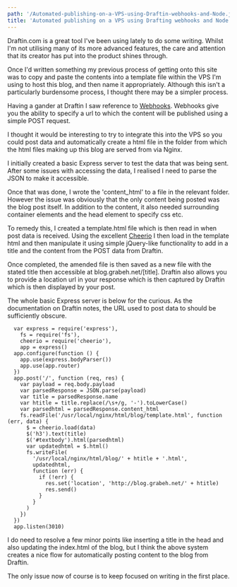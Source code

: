 ```yaml
---
path: '/Automated-publishing-on-a-VPS-using-Draftin-webhooks-and-Node.js'
title: 'Automated publishing on a VPS using Drafting webhooks and Node.js'
---
```


Draftin.com is a great tool I've been using lately to do some writing. Whilst I'm not utilising many of its more advanced features, the care and attention that its creator has put into the product shines through.

Once I'd written something my previous process of getting onto this site was to copy and paste the contents into a template file within the VPS I'm using to host this blog, and then name it appropriately. Although this isn't a particularly burdensome process, I thought there may be a simpler process.

Having a gander at Draftin I saw reference to [Webhooks](https://draftin.com/features#webhooks). Webhooks give you the ability to specify a url to which the content will be published using a simple POST request.

I thought it would be interesting to try to integrate this into the VPS so you could post data and automatically create a html file in the folder from which the html files making up this blog are served from via Nginx.

I initially created a basic Express server to test the data that was being sent. After some issues with accessing the data, I realised I need to parse the JSON to make it accessible.

Once that was done, I wrote the 'content_html' to a file in the relevant folder. However the issue was obviously that the only content being posted was the blog post itself. In addition to the content, it also needed surrounding container elements and the head element to specify css etc.

To remedy this, I created a template.html file which is then read in when post data is received. Using the excellent [Cheerio](https://github.com/MatthewMueller/cheerio) I then load in the template html and then manipulate it using simple jQuery-like functionality to add in a title and the content from the POST data from Draftin.

Once completed, the amended file is then saved as a new file with the stated title then accessible at blog.grabeh.net/[title]. Draftin also allows you to provide a location url in your response which is then captured by Draftin which is then displayed by your post.

The whole basic Express server is below for the curious. As the documentation on Draftin notes, the URL used to post data to should be sufficiently obscure.


      var express = require('express'),
        fs = require('fs'),
        cheerio = require('cheerio'),
        app = express()
      app.configure(function () {
        app.use(express.bodyParser())
        app.use(app.router)
      })
      app.post('/', function (req, res) {
        var payload = req.body.payload
        var parsedResponse = JSON.parse(payload)
        var title = parsedResponse.name
        var htitle = title.replace(/\s+/g, '-').toLowerCase()
        var parsedhtml = parsedResponse.content_html
        fs.readFile('/usr/local/nginx/html/blog/template.html', function (err, data) {
          $ = cheerio.load(data)
          $('h3').text(title)
          $('#textbody').html(parsedhtml)
          var updatedhtml = $.html()
          fs.writeFile(
            '/usr/local/nginx/html/blog/' + htitle + '.html',
            updatedhtml,
            function (err) {
              if (!err) {
                res.set('location', 'http://blog.grabeh.net/' + htitle)
                res.send()
              }
            }
          )
        })
      })
      app.listen(3010)

I do need to resolve a few minor points like inserting a title in the head and also updating the index.html of the blog, but I think the above system creates a nice flow for automatically posting content to the blog from Draftin.

The only issue now of course is to keep focused on writing in the first place.

